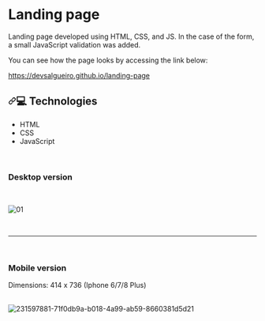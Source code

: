 ﻿# Landing page
 
Landing page developed using HTML, CSS, and JS. In the case of the form, a small JavaScript validation was added.

You can see how the page looks by accessing the link below:

<a href="https://devsalgueiro.github.io/landing-page" target="_blank">https://devsalgueiro.github.io/landing-page</a> 


<h2 tabindex="-1" dir="auto"><a id="user-content--tecnologias" class="anchor" aria-label="Heading link" href="#-tecnologias"><svg class="octicon octicon-link" viewBox="0 0 16 16" version="1.1" width="16" height="16" aria-hidden="true"><path d="m7.775 3.275 1.25-1.25a3.5 3.5 0 1 1 4.95 4.95l-2.5 2.5a3.5 3.5 0 0 1-4.95 0 .751.751 0 0 1 .018-1.042.751.751 0 0 1 1.042-.018 1.998 1.998 0 0 0 2.83 0l2.5-2.5a2.002 2.002 0 0 0-2.83-2.83l-1.25 1.25a.751.751 0 0 1-1.042-.018.751.751 0 0 1-.018-1.042Zm-4.69 9.64a1.998 1.998 0 0 0 2.83 0l1.25-1.25a.751.751 0 0 1 1.042.018.751.751 0 0 1 .018 1.042l-1.25 1.25a3.5 3.5 0 1 1-4.95-4.95l2.5-2.5a3.5 3.5 0 0 1 4.95 0 .751.751 0 0 1-.018 1.042.751.751 0 0 1-1.042.018 1.998 1.998 0 0 0-2.83 0l-2.5 2.5a1.998 1.998 0 0 0 0 2.83Z"></path></svg></a><g-emoji class="g-emoji" alias="rocket" fallback-src="https://github.githubassets.com/images/icons/emoji/unicode/1f680.png">💻</g-emoji> Technologies</h2>
<ul dir="auto">
<li>HTML</li>
<li>CSS</li>
<li>JavaScript</li>
</ul>
 
<br>
<h3> Desktop version </h3>
<br>

![01](https://user-images.githubusercontent.com/111023661/231306301-49d56f2a-4b80-45cc-b59d-7b20bfe035b5.JPG)

<br><hr><br>

<h3> Mobile version </h3>

Dimensions: 414 x 736 (Iphone 6/7/8 Plus) 
<br><br>

![231597881-71f0db9a-b018-4a99-ab59-8660381d5d21](https://user-images.githubusercontent.com/111023661/231872303-ec7b08d6-b40f-431e-8f67-228ded4226ee.jpg)

